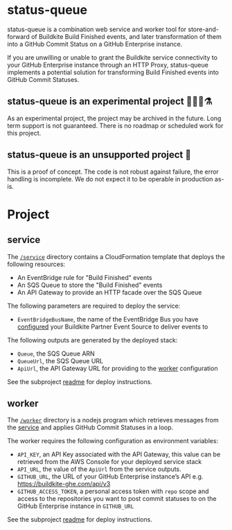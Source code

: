 # status-queue

status-queue is a combination web service and worker tool for store-and-forward
of Buildkite Build Finished events, and later transformation of them into a
GitHub Commit Status on a GitHub Enterprise instance.

If you are unwilling or unable to grant the Buildkite service connectivity to
your GitHub Enterprise instance through an HTTP Proxy, status-queue implements a
potential solution for transforming Build Finished events into GitHub Commit
Statuses.

## status-queue is an experimental project 🧑‍🔬🧪⚗️

As an experimental project, the project may be archived in the future. Long term
support is not guaranteed. There is no roadmap or scheduled work for this
project.

## status-queue is an unsupported project 📅

This is a proof of concept. The code is not robust against failure, the error
handling is incomplete. We do not expect it to be operable in production as-is.

# Project

## service

The [`/service`](service) directory contains a CloudFormation template that
deploys the following resources:

* An EventBridge rule for "Build Finished" events
* An SQS Queue to store the "Build Finished" events
* An API Gateway to provide an HTTP facade over the SQS Queue

The following parameters are required to deploy the service:

* `EventBridgeBusName`, the name of the EventBridge Bus you have [configured](https://buildkite.com/docs/integrations/amazon-eventbridge#configuring) your Buildkite Partner Event Source to deliver events to

The following outputs are generated by the deployed stack:

* `Queue`, the SQS Queue ARN
* `QueueUrl`, the SQS Queue URL
* `ApiUrl`, the API Gateway URL for providing to the [worker](#worker) configuration

See the subproject [readme](service#deploying) for deploy instructions.

## worker

The [`/worker`](worker) directory is a nodejs program which retrieves messages
from the [service](#service) and applies GitHub Commit Statuses in a loop.

The worker requires the following configuration as environment variables:

* `API_KEY`, an API Key associated with the API Gateway, this value can be retrieved from the AWS Console for your deployed service stack
* `API_URL`, the value of the `ApiUrl` from the service outputs.
* `GITHUB_URL`, the URL of your GitHub Enterprise instance’s API e.g. https://buildkite-ghe.com/api/v3
* `GITHUB_ACCESS_TOKEN`, a personal access token with `repo` scope and access to the repositories you want to post commit statuses to on the GitHub Enterprise instance in `GITHUB_URL`

See the subproject [readme](worker#deploying) for deploy instructions.
